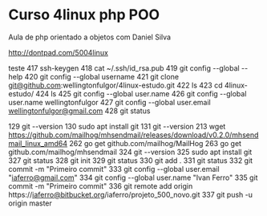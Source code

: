 # Curso 4linux php POO

Aula de php orientado a objetos com Daniel Silva

http://dontpad.com/5004linux

teste
  417  ssh-keygen 
  418  cat ~/.ssh/id_rsa.pub 
  419  git config --global --help
  420  git config --global username
  421  git clone git@github.com:wellingtonfulgor/4linux-estudo.git
  422  ls
  423  cd 4linux-estudo/
  424  ls
  425  git config --global user.name
  426  git config --global user.name wellingtonfulgor
  427  git config --global user.email wellingtonfulgor@gmail.com
  428  git status 


  129  git --version
  130  sudo apt install git
  131  git --version
  213  wget https://github.com/mailhog/mhsendmail/releases/download/v0.2.0/mhsendmail_linux_amd64
  262  go get github.com/mailhog/MailHog
  263  go get github.com/mailhog/mhsendmail
  324  git --version
  325  sudo apt install git
  327  git status
  328  git init
  329  git status
  330  git add .
  331  git status
  332  git commit -m "Primeiro commit"
  333  git config --global user.email "iaferro@gmail.com"
  334  git config --global user.name "Ivan Ferro"
  335  git commit -m "Primeiro commit"
  336  git remote add origin https://iaferro@bitbucket.org/iaferro/projeto_500_novo.git
  337  git push -u origin master
